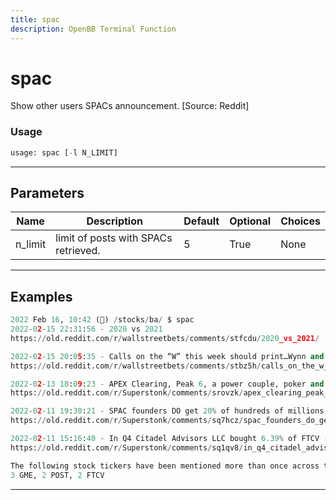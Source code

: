 ```yaml
---
title: spac
description: OpenBB Terminal Function
---
```


# spac

Show other users SPACs announcement. [Source: Reddit]

### Usage

```python
usage: spac [-l N_LIMIT]
```

---

## Parameters

| Name | Description | Default | Optional | Choices |
| ---- | ----------- | ------- | -------- | ------- |
| n_limit | limit of posts with SPACs retrieved. | 5 | True | None |
---

## Examples

```python
2022 Feb 16, 10:42 (🦋) /stocks/ba/ $ spac
2022-02-15 22:31:56 - 2020 vs 2021
https://old.reddit.com/r/wallstreetbets/comments/stfcdu/2020_vs_2021/

2022-02-15 20:05:35 - Calls on the “W” this week should print…Wynn and Walmart calls baby..
https://old.reddit.com/r/wallstreetbets/comments/stbz5h/calls_on_the_w_this_week_should_printwynn_and/

2022-02-13 18:09:23 - APEX Clearing, Peak 6, a power couple, poker and a failed SPAC.
https://old.reddit.com/r/Superstonk/comments/srovzk/apex_clearing_peak_6_a_power_couple_poker_and_a/

2022-02-11 19:30:21 - SPAC founders DO get 20% of hundreds of millions in stock for their 25k investment. And the par value for shares is so low, some fuckery can be done!
https://old.reddit.com/r/Superstonk/comments/sq7hcz/spac_founders_do_get_20_of_hundreds_of_millions/

2022-02-11 15:16:40 - In Q4 Citadel Advisors LLC bought 6.39% of FTCV - the SPAC that eToro will merge with in order to go public.
https://old.reddit.com/r/Superstonk/comments/sq1qv8/in_q4_citadel_advisors_llc_bought_639_of_ftcv_the/

The following stock tickers have been mentioned more than once across the previous SPACs:
3 GME, 2 POST, 2 FTCV
```

---


